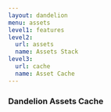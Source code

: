 ```yaml
---
layout: dandelion
menu: assets
level1: features
level2:
  url: assets
  name: Assets Stack
level3:
  url: cache
  name: Asset Cache
---
```


### Dandelion Assets Cache

